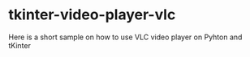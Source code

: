 # tkinter-video-player-vlc
Here is a short sample on how to use VLC video player on Pyhton and tKinter
